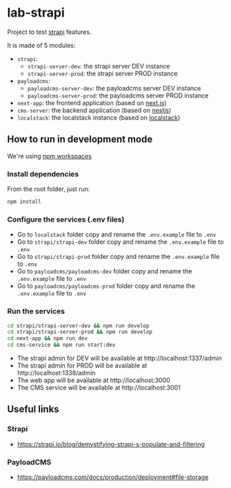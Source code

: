 # lab-strapi

Project to test [strapi](https://strapi.io/) features.

It is made of 5 modules:

- `strapi`:
  - `strapi-server-dev`: the strapi server DEV instance
  - `strapi-server-prod`: the strapi server PROD instance
- `payloadcms`:
  - `payloadcms-server-dev`: the payloadcms server DEV instance
  - `payloadcms-server-prod`: the payloadcms server PROD instance
- `next-app`: the frontend application (based on [next.js](https://nextjs.org/))
- `cms-server`: the backend application (based on [nestjs](https://nestjs.com/))
- `localstack`: the localstack instance (based on [localstack](https://www.localstack.cloud/))

## How to run in development mode

We're using [npm workspaces](https://docs.npmjs.com/cli/v9/using-npm/workspaces)

### Install dependencies

From the root folder, just run:

```bash
npm install
```

### Configure the services (.env files)

- Go to `localstack` folder copy and rename the `.env.example` file to `.env`
- Go to `strapi/strapi-dev` folder copy and rename the `.env.example` file to `.env`
- Go to `strapi/strapi-prod` folder copy and rename the `.env.example` file to `.env`
- Go to `payloadcms/payloadcms-dev` folder copy and rename the `.env.example` file to `.env`
- Go to `payloadcms/payloadcms-prod` folder copy and rename the `.env.example` file to `.env`

### Run the services

```bash
cd strapi/strapi-server-dev && npm run develop
cd strapi/strapi-server-prod && npm run develop
cd next-app && npm run dev
cd cms-service && npm run start:dev
```

- The strapi admin for DEV will be available at http://localhost:1337/admin
- The strapi admin for PROD will be available at http://localhost:1338/admin
- The web app will be available at http://localhost:3000
- The CMS service will be available at http://localhost:3001

## Useful links

### Strapi

- https://strapi.io/blog/demystifying-strapi-s-populate-and-filtering

### PayloadCMS

- https://payloadcms.com/docs/production/deployment#file-storage

